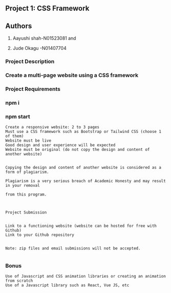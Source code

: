 ## Project 1: CSS Framework

## Authors

1. Aayushi shah-N01523081 and

2. Jude Okagu -N01407704

### Project Description

### Create a multi-page website using a CSS framework

### Project Requirements

### npm i

### npm start

```
Create a responsive website: 2 to 3 pages
Must use a CSS framework such as Bootstrap or Tailwind CSS (choose 1 of them)
Website must be live
Good design and user experience will be expected
Website must be original (do not copy the design and content of another website)


Copying the design and content of another website is considered as a form of plagiarism.

Plagiarism is a very serious breach of Academic Honesty and may result in your removal

from this program.



Project Submission


Link to a functioning website (website can be hosted for free with Github)
Link to your Github repository


Note: zip files and email submissions will not be accepted.


```

### Bonus

```
Use of Javascript and CSS animation libraries or creating an animation from scratch
Use of a Javascript library such as React, Vue JS, etc

```
